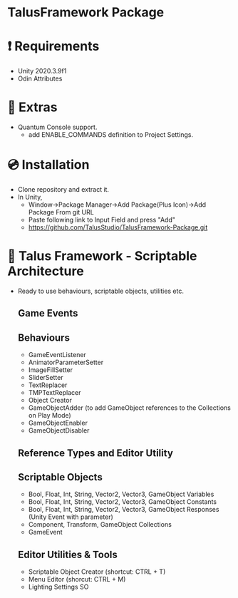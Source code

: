 # TalusFramework Package

# ❗ Requirements 
- Unity 2020.3.9f1 
- Odin Attributes

# 🎁 Extras
- Quantum Console support.
  - add ENABLE_COMMANDS definition to Project Settings.

# 💿 Installation

- Clone repository and extract it.
- In Unity,
  - Window->Package Manager->Add Package(Plus Icon)->Add Package From git URL
  - Paste following link to Input Field and press "Add"
  - https://github.com/TalusStudio/TalusFramework-Package.git

# 🔨 Talus Framework - Scriptable Architecture

- Ready to use behaviours, scriptable objects, utilities etc.

  ## Game Events
  
  ## Behaviours
  - GameEventListener
  - AnimatorParameterSetter
  - ImageFillSetter
  - SliderSetter
  - TextReplacer
  - TMPTextReplacer
  - Object Creator
  - GameObjectAdder (to add GameObject references to the Collections on Play Mode)
  - GameObjectEnabler
  - GameObjectDisabler 

  ## Reference Types and Editor Utility
  
  ## Scriptable Objects
  - Bool, Float, Int, String, Vector2, Vector3, GameObject Variables
  - Bool, Float, Int, String, Vector2, Vector3, GameObject Constants
  - Bool, Float, Int, String, Vector2, Vector3, GameObject Responses (Unity Event with parameter)
  - Component, Transform, GameObject Collections
  - GameEvent
    
  ## Editor Utilities & Tools
  - Scriptable Object Creator (shortcut: CTRL + T)
  - Menu Editor (shorcut: CTRL + M)
  - Lighting Settings SO